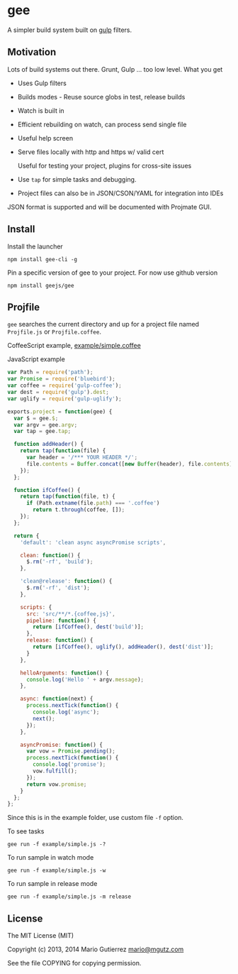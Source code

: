 # gee

A simpler build system built on [gulp](https://github.com/gulpjs/gulp) filters.


## Motivation

Lots of build systems out there. Grunt, Gulp ... too low level. What you get

*   Uses Gulp filters
*   Builds modes - Reuse source globs in test, release builds
*   Watch is built in
*   Efficient rebuilding on watch, can process send single file
*   Useful help screen
*   Serve files locally with http and https w/ valid cert

    Useful for testing your project, plugins for cross-site issues

*   Use `tap` for simple tasks and debugging.
*   Project files can also be in JSON/CSON/YAML for integration into IDEs

JSON format is supported and will be documented with Projmate GUI.


## Install

Install the launcher

    npm install gee-cli -g

Pin a specific version of gee to your project. For now use github version

    npm install geejs/gee


## Projfile

`gee` searches the current directory and up for a project file named `Projfile.js`
or `Projfile.coffee`.

CoffeeScript example, [example/simple.coffee](example/simple.coffee)

JavaScript example

```js
var Path = require('path');
var Promise = require('bluebird');
var coffee = require('gulp-coffee');
var dest = require('gulp').dest;
var uglify = require('gulp-uglify');

exports.project = function(gee) {
  var $ = gee.$;
  var argv = gee.argv;
  var tap = gee.tap;

  function addHeader() {
    return tap(function(file) {
      var header = '/*** YOUR HEADER */';
      file.contents = Buffer.concat([new Buffer(header), file.contents]);
    });
  };

  function ifCoffee() {
    return tap(function(file, t) {
      if (Path.extname(file.path) === '.coffee')
        return t.through(coffee, []);
    });
  };

  return {
    'default': 'clean async asyncPromise scripts',

    clean: function() {
      $.rm('-rf', 'build');
    },

    'clean@release': function() {
      $.rm('-rf', 'dist');
    },

    scripts: {
      src: 'src/**/*.{coffee,js}',
      pipeline: function() {
        return [ifCoffee(), dest('build')];
      },
      release: function() {
        return [ifCoffee(), uglify(), addHeader(), dest('dist')];
      }
    },

    helloArguments: function() {
      console.log('Hello ' + argv.message);
    },

    async: function(next) {
      process.nextTick(function() {
        console.log('async');
        next();
      });
    },

    asyncPromise: function() {
      var vow = Promise.pending();
      process.nextTick(function() {
        console.log('promise');
        vow.fulfill();
      });
      return vow.promise;
    }
  };
};
```

Since this is in the example folder, use custom file `-f` option.

To see tasks

    gee run -f example/simple.js -?

To run sample in watch mode

    gee run -f example/simple.js -w

To run sample in release mode

    gee run -f example/simple.js -m release


## License

The MIT License (MIT)

Copyright (c) 2013, 2014 Mario Gutierrez <mario@mgutz.com>

See the file COPYING for copying permission.

